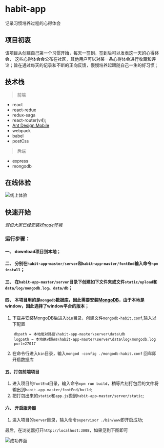 # habit-app
记录习惯培养过程的心得体会
<!-- [项目github地址](https://github.com/tsinglemon/habit-app) -->

## 项目初衷
该项目从创建自己第一个习惯开始，每天一签到，签到后可以发表这一天的心得体会，  这些心得体会会公布在社区，其他用户可以对某一条心得体会进行收藏和评论；旨在通过每天的记录和不断的正向反馈，慢慢培养起跟随自己一生的好习惯；  

## 技术栈
> 前端  

* react
* react-redux 
* redux-saga
* react-router(v4);  
* [Ant Design Mobile](https://mobile.ant.design/docs/react/introduce-cn)
* webpack
* babel
* postCss


> 后端  

* express
* mongodb

## 在线体验
![线上体验](http://tsinglemon.com/images/share.png)

## 快速开始
*假设大家已经安装好[node环境](https://nodejs.org/zh-cn/download/)*

### 运行步骤：
#### 一、 download项目到本地；
#### 二、 分别在`habit-app-master/server`和`habit-app-master/fontEnd`输入命令`npm install`；
#### 三、 在`habit-app-master/server`目录下创建如下文件夹或文件`static/upload`和`data/log/mongodb.log`、`data/db`；
#### 四、 本项目用的是`mongodb`数据库，因此需要安装[MongoDB](https://www.mongodb.com/dr/fastdl.mongodb.org/win32/mongodb-win32-x86_64-2008plus-ssl-3.6.5-signed.msi/download)，由于本地是window，因此选择了window平台的版本；
1. 下载并安装MongoDB后进入`bin`目录，创建文件`mongodb-habit.conf`,输入以下配置
``` 
    dbpath = 本地绝对路径\habit-app-master\server\data\db
    logpath = 本地绝对路径\habit-app-master\server\data\log\mongodb.log
    port=27017
```
2. 在命令行进入`bin`目录，输入`mongod -config ./mongodb-habit.conf` 回车即开启数据库

#### 五、打包前端项目
1. 进入项目的`fontEnd`目录，输入命令`npm run build`，稍等片刻打包后的文件将输出到`habit-app-master/fontEnd/build`;
2. 把打包出来的`static`和`app.js`搬到`habit-app-master/server/static`;
#### 六、 开启服务器
1. 进入项目的`server`目录，输入命令`supervisor ./bin/www`即开启成功;

最后，在浏览器打开`http://localhost:3008`，如果见到下图即可

![成功界面](http://tsinglemon.com/images/success.png)
